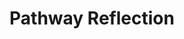 ---
layout: inner
title: Pathway Reflection
permalink: /about/pathway-reflection
page_title: Pathway Reflection
---